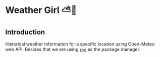# Weather Girl ⛅👧

## Introduction

Historical weather information for a specific location using Open-Meteo web API. Besides that
we are using [`rye`](https://rye.astral.sh/) as the package manager.
